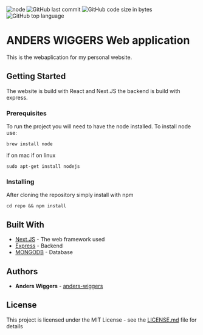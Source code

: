 ![node](https://img.shields.io/node/v/react.svg) ![GitHub last commit](https://img.shields.io/github/last-commit/anders-wiggers/My-website.svg) ![GitHub code size in bytes](https://img.shields.io/github/languages/code-size/anders-wiggers/My-website.svg)![GitHub top language](https://img.shields.io/github/languages/top/anders-wiggers/My-website.svg)

# ANDERS WIGGERS Web application

This is the webaplication for my personal website. 

## Getting Started

The website is build with React and Next.JS the backend is build with express.

### Prerequisites

To run the project you will need to have the node installed. To install node use:

```
brew install node
```
if on mac if on linux
```
sudo apt-get install nodejs
```


### Installing

After cloning the repository simply install with npm 

```
cd repo && npm install
```

## Built With

* [Next.JS](https://nextjs.org/) - The web framework used
* [Express](https://expressjs.com/) - Backend
* [MONGODB](https://www.mongodb.com/) - Database

## Authors

* **Anders Wiggers** - [anders-wiggers](https://github.com/anders-wiggers)

## License

This project is licensed under the MIT License - see the [LICENSE.md](LICENSE.md) file for details

